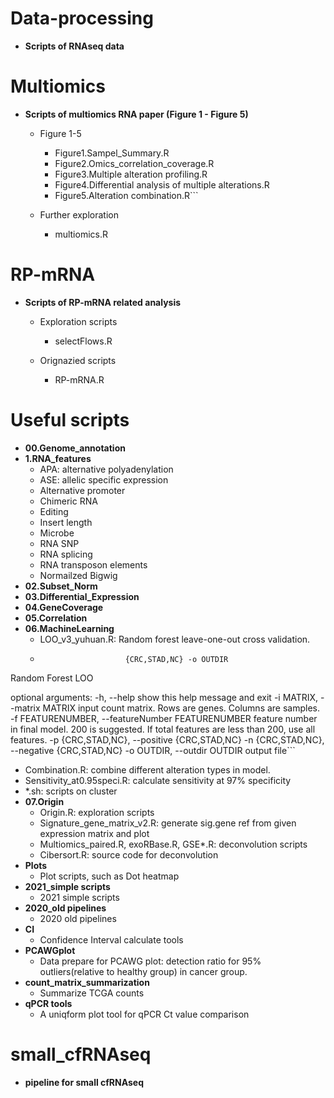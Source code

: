 # Data-processing
- **Scripts of RNAseq data**

# Multiomics
- **Scripts of multiomics RNA paper (Figure 1 - Figure 5)**
  - Figure 1-5
    - Figure1.Sampel_Summary.R
    - Figure2.Omics_correlation_coverage.R
    - Figure3.Multiple alteration profiling.R
    - Figure4.Differential analysis of multiple alterations.R
    - Figure5.Alteration combination.R```

  - Further exploration
    - multiomics.R

# RP-mRNA
- **Scripts of RP-mRNA related analysis**
  - Exploration scripts
    - selectFlows.R

  - Orignazied scripts
    - RP-mRNA.R

# Useful scripts
- **00.Genome_annotation**
- **1.RNA_features**
  - APA: alternative polyadenylation
  - ASE: allelic specific expression
  - Alternative promoter
  - Chimeric RNA
  - Editing
  - Insert length
  - Microbe
  - RNA SNP
  - RNA splicing
  - RNA transposon elements
  - Normailzed Bigwig
- **02.Subset_Norm**
- **03.Differential_Expression**
- **04.GeneCoverage**
- **05.Correlation**
- **06.MachineLearning**
  - LOO_v3_yuhuan.R: Random forest leave-one-out cross validation.
  - ```usage: LOO_v3_yuhuan.R [-h] -i MATRIX -f FEATURENUMBER -p {CRC,STAD,NC} -n
                       {CRC,STAD,NC} -o OUTDIR

Random Forest LOO

optional arguments:
  -h, --help            show this help message and exit
  -i MATRIX, --matrix MATRIX
                        input count matrix. Rows are genes. Columns are
                        samples.
  -f FEATURENUMBER, --featureNumber FEATURENUMBER
                        feature number in final model. 200 is suggested. If
                        total features are less than 200, use all features.
  -p {CRC,STAD,NC}, --positive {CRC,STAD,NC}
  -n {CRC,STAD,NC}, --negative {CRC,STAD,NC}
  -o OUTDIR, --outdir OUTDIR
                        output file```
  - Combination.R: combine different alteration types in model.
  - Sensitivity_at0.95speci.R: calculate sensitivity at 97% specificity
  - *.sh: scripts on cluster 
- **07.Origin**
  - Origin.R: exploration scripts
  - Signature_gene_matrix_v2.R: generate sig.gene ref from given expression matrix and plot
  - Multiomics_paired.R, exoRBase.R, GSE*.R: deconvolution scripts
  - Cibersort.R: source code for deconvolution
- **Plots**
  - Plot scripts, such as Dot heatmap
- **2021_simple scripts**
  - 2021 simple scripts
- **2020_old pipelines**
  - 2020 old pipelines
- **CI**
  - Confidence Interval calculate tools
- **PCAWGplot**
  - Data prepare for PCAWG plot: detection ratio for 95% outliers(relative to healthy group) in cancer group.
- **count_matrix_summarization**
  - Summarize TCGA counts
- **qPCR tools**
  - A uniqform plot tool for qPCR Ct value comparison

# small_cfRNAseq
- **pipeline for small cfRNAseq**
